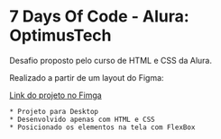 # 7 Days Of Code - Alura: OptimusTech

<p>Desafio proposto pelo curso de HTML e CSS da Alura.</p> <p>Realizado a partir de um layout do Figma:</p>

[Link do projeto no Fimga](https://www.figma.com/file/mm3MLozvUDGhDRTxSLlGL5/7daysOfCode-HTML-CSS?node-id=0%3A1&t=0syGVIbntRKQIcBE-0)

```
* Projeto para Desktop
* Desenvolvido apenas com HTML e CSS
* Posicionado os elementos na tela com FlexBox
```
